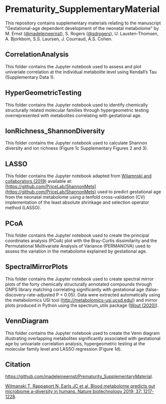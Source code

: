 # Prematurity_SupplementaryMaterial


This repository contains supplementary materials relating to the manuscript 
"Gestational-age dependent development of the neonatal metabolome" by M. Ernst ([@madeleineernst](https://github.com/madeleineernst)), 
S. Rogers ([@sdrogers](https://github.com/sdrogers)), U. Lausten-Thomsen, A. Bjorkbom, S.S. Laursen, J. Courraud, A.S. Cohen.

## CorrelationAnalysis

This folder contains the Jupyter notebook used to assess and plot univariate correlation at the individual metabolite level using Kendall’s Tau (Supplementary Data 1). 

## HyperGeometricTesting

This folder contains the Jupyter notebook used to identify chemically structurally related molecular families through hypergeometric testing overrepresented with metabolites correlating with gestational age. 

## IonRichness_ShannonDiversity

This folder contains the Jupyter notebook used to calculate Shannon diversity and ion richness (Figure 1c Supplementary Figures 2 and 3).

## LASSO

This folder contains the Jupyter notebook adapted from [Wilamnski and collaborators (2019)](https://www.nature.com/articles/s41587-019-0233-9) available at: [https://github.com/PriceLab/ShannonMets](https://github.com/PriceLab/ShannonMets) used to predict gestational age from the neonatal metabolome using a tenfold cross-validation (CV) implementation of the least absolute shrinkage and selection operator method (LASSO). 

## PCoA

This folder contains the Jupyter notebook used to create the principal coordinates analysis (PCoA) plot with the Bray-Curtis dissimilarity and the Permutational Multivariate Analysis of Variance (PERMANOVA) used to assess the variation in the metabolome explained by gestational age. 

## SpectralMirrorPlots

This folder contains the Jupyter notebook used to create spectral mirror plots of the forty chemically structurally annotated compounds through GNPS library matching correlating significantly with gestational age (false-discovery-rate-adjusted P < 0.05). Data were extracted automatically using the metabolomics USI tool (http://metabolomics-usi.ucsd.edu/) and mirror plots produced in Python using the spectrum_utils package ([Wout (2020)](https://pubs.acs.org/doi/full/10.1021/acs.analchem.9b04884)).

## VennDiagram

This folder contains the Jupyter notebook used to create the Venn diagram illustrating overlapping metabolites significantly associated with gestational age by univariate correlation analysis, hypergeometric testing at the molecular family level and LASSO regression (Figure 1d).


## Citation

https://github.com/madeleineernst/Prematurity_SupplementaryMaterial.

[Wilmanski T, Rappaport N, Earls JC et al. Blood metabolome predicts gut microbiome a-diversity in humans. Nature biotechnology 2019; 37: 1217-1228](https://www.nature.com/articles/s41587-019-0233-9).

